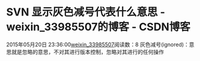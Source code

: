 # SVN 显示灰色减号代表什么意思 - weixin_33985507的博客 - CSDN博客
2015年05月20日 23:36:00[weixin_33985507](https://me.csdn.net/weixin_33985507)阅读数：8
灰色减号(ignored)：意思就是忽略的意思，不对其进行版本控制，忽略对其进行的任何操作
